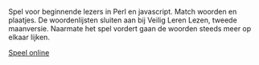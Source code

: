 Spel voor beginnende lezers in Perl en javascript. Match woorden en plaatjes. 
De woordenlijsten sluiten aan bij Veilig Leren Lezen, tweede maanversie.
Naarmate het spel vordert gaan de woorden steeds meer op elkaar lijken.

[Speel online](http://syboor.eu/edu/woordplaat/vll.html)